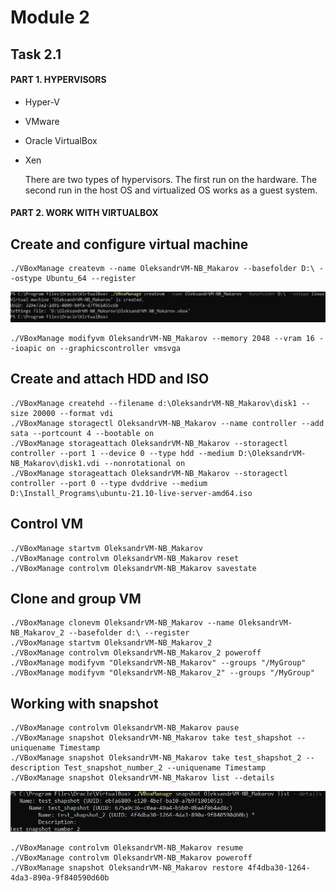 # Module 2
## Task 2.1
#### PART 1. HYPERVISORS
 - Hyper-V
 - VMware
 - Oracle VirtualBox
 - Xen
    
    There are two types of hypervisors. The first run on the hardware. The second run in the host OS and virtualized OS works as a guest system.
#### PART 2. WORK WITH VIRTUALBOX
## Create and configure virtual machine
```
./VBoxManage createvm --name OleksandrVM-NB_Makarov --basefolder D:\ --ostype Ubuntu_64 --register
```
![VM created](images/Screenshot1_m2_1.png)
```
./VBoxManage modifyvm OleksandrVM-NB_Makarov --memory 2048 --vram 16 --ioapic on --graphicscontroller vmsvga
```
## Create and attach HDD and ISO
 ```
./VBoxManage createhd --filename d:\OleksandrVM-NB_Makarov\disk1 --size 20000 --format vdi
./VBoxManage storagectl OleksandrVM-NB_Makarov --name controller --add sata --portcount 4 --bootable on
./VBoxManage storageattach OleksandrVM-NB_Makarov --storagectl controller --port 1 --device 0 --type hdd --medium D:\OleksandrVM-NB_Makarov\disk1.vdi --nonrotational on
./VBoxManage storageattach OleksandrVM-NB_Makarov --storagectl controller --port 0 --type dvddrive --medium D:\Install_Programs\ubuntu-21.10-live-server-amd64.iso
 ```
## Control VM
```
./VBoxManage startvm OleksandrVM-NB_Makarov
./VBoxManage controlvm OleksandrVM-NB_Makarov reset
./VBoxManage controlvm OleksandrVM-NB_Makarov savestate
```

## Clone and group VM
```
./VBoxManage clonevm OleksandrVM-NB_Makarov --name OleksandrVM-NB_Makarov_2 --basefolder d:\ --register
./VBoxManage startvm OleksandrVM-NB_Makarov_2
./VBoxManage controlvm OleksandrVM-NB_Makarov_2 poweroff
./VBoxManage modifyvm "OleksandrVM-NB_Makarov" --groups "/MyGroup"
./VBoxManage modifyvm "OleksandrVM-NB_Makarov_2" --groups "/MyGroup"
```

## Working with snapshot
```
./VBoxManage controlvm OleksandrVM-NB_Makarov pause
./VBoxManage snapshot OleksandrVM-NB_Makarov take test_shapshot --uniquename Timestamp
./VBoxManage snapshot OleksandrVM-NB_Makarov take test_shapshot_2 --description Test_snapshot_number_2 --uniquename Timestamp
./VBoxManage snapshot OleksandrVM-NB_Makarov list --details
```
![snapshot tree](images/Screenshot2_m2_1.png)
```
./VBoxManage controlvm OleksandrVM-NB_Makarov resume
./VBoxManage controlvm OleksandrVM-NB_Makarov poweroff
./VBoxManage snapshot OleksandrVM-NB_Makarov restore 4f4dba30-1264-4da3-890a-9f840590d60b
```
